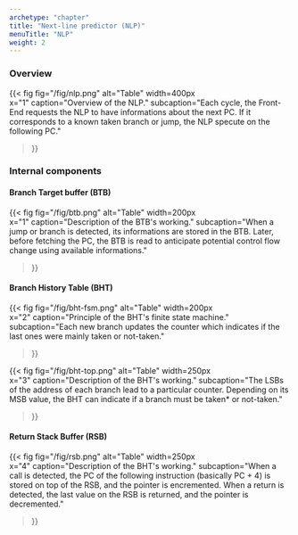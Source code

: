 ```yaml
---
archetype: "chapter"
title: "Next-line predictor (NLP)"
menuTitle: "NLP"
weight: 2
---
```


### Overview

{{< fig 
  fig="/fig/nlp.png"
  alt="Table" 
  width=400px   
  x="1"
  caption="Overview of the NLP."
  subcaption="Each cycle, the Front-End requests the NLP to have informations about the next PC. If it corresponds to a known taken branch or jump, the NLP specute on the following PC."
>}}

### Internal components




#### Branch Target buffer (BTB)

{{< fig 
  fig="/fig/btb.png"
  alt="Table" 
  width=200px   
  x="1"
  caption="Description of the BTB's working."
  subcaption="When a jump or branch is detected, its informations are stored in the BTB. Later, before fetching the PC, the BTB is read to anticipate potential control flow change using available informations."
>}}

#### Branch History Table (BHT)

{{< fig 
  fig="/fig/bht-fsm.png"
  alt="Table" 
  width=200px   
  x="2"
  caption="Principle of the BHT's finite state machine."
  subcaption="Each new branch updates the counter which indicates if the last ones were mainly taken or not-taken."
>}}

{{< fig 
  fig="/fig/bht-top.png"
  alt="Table" 
  width=250px   
  x="3"
  caption="Description of the BHT's working."
  subcaption="The LSBs of the address of each branch lead to a particular counter. Depending on its MSB value, the BHT can indicate if a branch must be taken* or not-taken."
>}}

#### Return Stack Buffer (RSB)

{{< fig 
  fig="/fig/rsb.png"
  alt="Table" 
  width=250px   
  x="4"
  caption="Description of the BHT's working."
  subcaption="When a call is detected, the PC of the following instruction (basically PC + 4) is stored on top of the RSB, and the pointer is encremented. When a return is detected, the last value on the RSB is returned, and the pointer is decremented."
>}}

